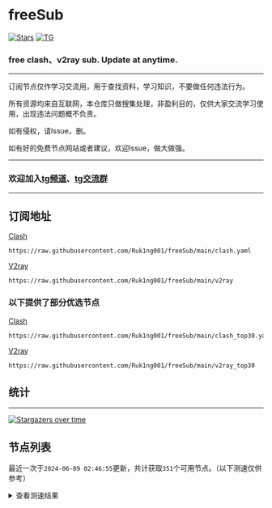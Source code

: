 # freeSub
[![Stars](https://img.shields.io/github/stars/Ruk1ng001/freeSub)](https://github.com/Ruk1ng001/freeSub/stargazers)
[![TG](https://img.shields.io/badge/Telegram-gray?logo=Telegram)](https://t.me/Ruk1ng001)
### free clash、v2ray sub. Update at anytime.

---

订阅节点仅作学习交流用，用于查找资料，学习知识，不要做任何违法行为。

所有资源均来自互联网，本仓库只做搜集处理，非盈利目的，仅供大家交流学习使用，出现违法问题概不负责。

如有侵权，请Issue，删。

如有好的免费节点网站或者建议，欢迎Issue，做大做强。

---

### 欢迎加入[tg频道](https://t.me/Ruk1ng001)、[tg交流群](https://t.me/+-e-b04EE5Cw2NmU1)

---

## 订阅地址
[Clash](https://raw.githubusercontent.com/Ruk1ng001/freeSub/main/clash.yaml)
```
https://raw.githubusercontent.com/Ruk1ng001/freeSub/main/clash.yaml
```
[V2ray](https://raw.githubusercontent.com/Ruk1ng001/freeSub/main/v2ray)
```
https://raw.githubusercontent.com/Ruk1ng001/freeSub/main/v2ray
```
### 以下提供了部分优选节点

[Clash](https://raw.githubusercontent.com/Ruk1ng001/freeSub/main/clash_top30.yaml)
```
https://raw.githubusercontent.com/Ruk1ng001/freeSub/main/clash_top30.yaml
```
[V2ray](https://raw.githubusercontent.com/Ruk1ng001/freeSub/main/v2ray_top30)
```
https://raw.githubusercontent.com/Ruk1ng001/freeSub/main/v2ray_top30
```

## 统计

---

[![Stargazers over time](https://starchart.cc/Ruk1ng001/freeSub.svg)](https://starchart.cc/Ruk1ng001/freeSub)

## 节点列表

最近一次于`2024-06-09 02:46:55`更新，共计获取`351`个可用节点。（以下测速仅供参考）

<details> <summary>查看测速结果</summary>

| 序号 | 节点 | 带宽 | 延迟 |
|:--:|:--:|:--:|:--:|
 | 1 | CN😈github.com/Ruk1ng001_334498013 | 3.66MB/s | 569.00ms |
 | 2 | CN😈github.com/Ruk1ng001_688576700 | 3.56MB/s | 1620.00ms |
 | 3 | Euro😈github.com/Ruk1ng001_-1292305234 | 3.12MB/s | 633.00ms |
 | 4 | SG😈github.com/Ruk1ng001_-1797051146 | 3.11MB/s | 689.00ms |
 | 5 | CA😈github.com/Ruk1ng001_-1748553046 | 2.86MB/s | 1207.00ms |
 | 6 | CA😈github.com/Ruk1ng001_-1024021329 | 2.64MB/s | 1168.00ms |
 | 7 | CA😈github.com/Ruk1ng001_-1398719371 | 2.63MB/s | 1201.00ms |
 | 8 | CA😈github.com/Ruk1ng001_1754639500 | 2.52MB/s | 890.00ms |
 | 9 | JP😈github.com/Ruk1ng001_1112293865 | 2.47MB/s | 470.00ms |
 | 10 | JP😈github.com/Ruk1ng001_-545808329 | 2.33MB/s | 372.00ms |
 | 11 | CH😈github.com/Ruk1ng001_1238702783 | 2.19MB/s | 742.00ms |
 | 12 | HK😈github.com/Ruk1ng001_-182808448 | 1.87MB/s | 2981.00ms |
 | 13 | Euro😈github.com/Ruk1ng001_1953664385 | 1.79MB/s | 680.00ms |
 | 14 | CA😈github.com/Ruk1ng001_532150856 | 1.75MB/s | 565.00ms |
 | 15 | HK😈github.com/Ruk1ng001_-1608408967 | 1.68MB/s | 878.00ms |
 | 16 | CA😈github.com/Ruk1ng001_200979588 | 1.65MB/s | 1492.00ms |
 | 17 | JP😈github.com/Ruk1ng001_1878928951 | 1.61MB/s | 546.00ms |
 | 18 | SG😈github.com/Ruk1ng001_-1478423456 | 1.57MB/s | 418.00ms |
 | 19 | CA😈github.com/Ruk1ng001_-1094650613 | 1.56MB/s | 1270.00ms |
 | 20 | CN😈github.com/Ruk1ng001_1918778292 | 1.53MB/s | 511.00ms |
 | 21 | HK😈github.com/Ruk1ng001_-260849368 | 1.50MB/s | 1124.00ms |
 | 22 | CA😈github.com/Ruk1ng001_659493604 | 1.49MB/s | 822.00ms |
 | 23 | CA😈github.com/Ruk1ng001_-1296741748 | 1.49MB/s | 1530.00ms |
 | 24 | CH😈github.com/Ruk1ng001_-1400900353 | 1.49MB/s | 971.00ms |
 | 25 | CA😈github.com/Ruk1ng001_750209520 | 1.48MB/s | 1335.00ms |
 | 26 | CA😈github.com/Ruk1ng001_-999722348 | 1.44MB/s | 1369.00ms |
 | 27 | CA😈github.com/Ruk1ng001_1313757205 | 1.44MB/s | 1374.00ms |
 | 28 | CA😈github.com/Ruk1ng001_-883207488 | 1.41MB/s | 1439.00ms |
 | 29 | KR😈github.com/Ruk1ng001_-252815427 | 1.35MB/s | 531.00ms |
 | 30 | CA😈github.com/Ruk1ng001_1695583287 | 1.31MB/s | 1827.00ms |
 | 31 | CA😈github.com/Ruk1ng001_-355151149 | 1.30MB/s | 1489.00ms |
 | 32 | UM😈github.com/Ruk1ng001_-1854220294 | 1.28MB/s | 1112.00ms |
 | 33 | CA😈github.com/Ruk1ng001_-24123391 | 1.28MB/s | 2108.00ms |
 | 34 | UM😈github.com/Ruk1ng001_1429229212 | 1.26MB/s | 1136.00ms |
 | 35 | CA😈github.com/Ruk1ng001_-301149059 | 1.26MB/s | 2039.00ms |
 | 36 | UM😈github.com/Ruk1ng001_-225360127 | 1.26MB/s | 1213.00ms |
 | 37 | CA😈github.com/Ruk1ng001_1321573364 | 1.24MB/s | 1047.00ms |
 | 38 | CA😈github.com/Ruk1ng001_2039806136 | 1.23MB/s | 1058.00ms |
 | 39 | UM😈github.com/Ruk1ng001_114711799 | 1.22MB/s | 1159.00ms |
 | 40 | CH😈github.com/Ruk1ng001_-1001960495 | 1.22MB/s | 1032.00ms |
 | 41 | UM😈github.com/Ruk1ng001_667067898 | 1.20MB/s | 1278.00ms |
 | 42 | CA😈github.com/Ruk1ng001_-197129898 | 1.20MB/s | 1548.00ms |
 | 43 | CA😈github.com/Ruk1ng001_1762558130 | 1.19MB/s | 1254.00ms |
 | 44 | Americas😈github.com/Ruk1ng001_1388672434 | 1.19MB/s | 1189.00ms |
 | 45 | CA😈github.com/Ruk1ng001_1293469075 | 1.18MB/s | 1241.00ms |
 | 46 | CA😈github.com/Ruk1ng001_-1206817316 | 1.18MB/s | 1189.00ms |
 | 47 | AU😈github.com/Ruk1ng001_184805756 | 1.17MB/s | 1309.00ms |
 | 48 | CA😈github.com/Ruk1ng001_1626132040 | 1.17MB/s | 1783.00ms |
 | 49 | TW😈github.com/Ruk1ng001_1971572737 | 1.16MB/s | 711.00ms |
 | 50 | UM😈github.com/Ruk1ng001_-1491882096 | 1.16MB/s | 1375.00ms |
 | 51 | CA😈github.com/Ruk1ng001_1822884007 | 1.15MB/s | 1077.00ms |
 | 52 | CA😈github.com/Ruk1ng001_-1750334099 | 1.12MB/s | 1811.00ms |
 | 53 | Asia😈github.com/Ruk1ng001_20878018 | 1.10MB/s | 1395.00ms |
 | 54 | UM😈github.com/Ruk1ng001_-2100351759 | 1.06MB/s | 1218.00ms |
 | 55 | UM😈github.com/Ruk1ng001_2054894954 | 1.06MB/s | 1170.00ms |
 | 56 | UM😈github.com/Ruk1ng001_-931197410 | 1.05MB/s | 1033.00ms |
 | 57 | UM😈github.com/Ruk1ng001_1472351678 | 1.05MB/s | 1159.00ms |
 | 58 | UM😈github.com/Ruk1ng001_-553933340 | 1.05MB/s | 1175.00ms |
 | 59 | CA😈github.com/Ruk1ng001_-369579163 | 1.04MB/s | 1441.00ms |
 | 60 | UM😈github.com/Ruk1ng001_-1986465562 | 1.03MB/s | 1177.00ms |
 | 61 | HK😈github.com/Ruk1ng001_-2129823979 | 1.03MB/s | 1647.00ms |
 | 62 | UM😈github.com/Ruk1ng001_-445847943 | 1.02MB/s | 1322.00ms |
 | 63 | Euro😈github.com/Ruk1ng001_25263239 | 1.02MB/s | 1726.00ms |
 | 64 | UM😈github.com/Ruk1ng001_-1920061911 | 1.01MB/s | 1354.00ms |
 | 65 | CA😈github.com/Ruk1ng001_-727886657 | 1.00MB/s | 1387.00ms |
 | 66 | Other😈github.com/Ruk1ng001_2119565353 | 1021.93KB/s | 850.00ms |
 | 67 | HK😈github.com/Ruk1ng001_-1714053874 | 1011.52KB/s | 1540.00ms |
 | 68 | Other😈github.com/Ruk1ng001_1517433785 | 1004.62KB/s | 1630.00ms |
 | 69 | UM😈github.com/Ruk1ng001_1034331182 | 999.08KB/s | 1289.00ms |
 | 70 | HK😈github.com/Ruk1ng001_1701022103 | 988.27KB/s | 1734.00ms |
 | 71 | HK😈github.com/Ruk1ng001_-152829962 | 985.17KB/s | 1774.00ms |
 | 72 | UM😈github.com/Ruk1ng001_664774932 | 985.06KB/s | 1680.00ms |
 | 73 | CA😈github.com/Ruk1ng001_-1325656045 | 975.50KB/s | 1361.00ms |
 | 74 | HK😈github.com/Ruk1ng001_-480338740 | 969.81KB/s | 1571.00ms |
 | 75 | CN😈github.com/Ruk1ng001_-458616036 | 966.38KB/s | 1350.00ms |
 | 76 | HK😈github.com/Ruk1ng001_1070345945 | 965.78KB/s | 1582.00ms |
 | 77 | RU😈github.com/Ruk1ng001_-2055365855 | 965.23KB/s | 1277.00ms |
 | 78 | HK😈github.com/Ruk1ng001_-926284572 | 951.99KB/s | 1796.00ms |
 | 79 | CA😈github.com/Ruk1ng001_-345208121 | 949.16KB/s | 1841.00ms |
 | 80 | HK😈github.com/Ruk1ng001_-966748804 | 947.54KB/s | 1523.00ms |
 | 81 | Other😈github.com/Ruk1ng001_2045241662 | 945.25KB/s | 1762.00ms |
 | 82 | CA😈github.com/Ruk1ng001_458923376 | 931.78KB/s | 1446.00ms |
 | 83 | NL😈github.com/Ruk1ng001_-1059410687 | 928.59KB/s | 1390.00ms |
 | 84 | CA😈github.com/Ruk1ng001_1301466806 | 926.22KB/s | 1892.00ms |
 | 85 | HK😈github.com/Ruk1ng001_-366587120 | 924.71KB/s | 1572.00ms |
 | 86 | PL😈github.com/Ruk1ng001_232938967 | 924.58KB/s | 748.00ms |
 | 87 | CA😈github.com/Ruk1ng001_773582329 | 916.69KB/s | 1871.00ms |
 | 88 | UM😈github.com/Ruk1ng001_-559168741 | 905.87KB/s | 1655.00ms |
 | 89 | HK😈github.com/Ruk1ng001_-1850575116 | 903.35KB/s | 1930.00ms |
 | 90 | HK😈github.com/Ruk1ng001_1849642551 | 893.54KB/s | 1743.00ms |
 | 91 | CA😈github.com/Ruk1ng001_-1975871129 | 884.92KB/s | 1307.00ms |
 | 92 | RU😈github.com/Ruk1ng001_-1896600768 | 882.98KB/s | 1348.00ms |
 | 93 | CA😈github.com/Ruk1ng001_-83811434 | 869.23KB/s | 2119.00ms |
 | 94 | CA😈github.com/Ruk1ng001_606360246 | 868.53KB/s | 1322.00ms |
 | 95 | HK😈github.com/Ruk1ng001_-1586433289 | 867.59KB/s | 1933.00ms |
 | 96 | CA😈github.com/Ruk1ng001_-896694870 | 866.82KB/s | 1319.00ms |
 | 97 | CA😈github.com/Ruk1ng001_-996834628 | 861.39KB/s | 1270.00ms |
 | 98 | PL😈github.com/Ruk1ng001_1831781205 | 860.98KB/s | 820.00ms |
 | 99 | Asia😈github.com/Ruk1ng001_-790945665 | 860.65KB/s | 1606.00ms |
 | 100 | Other😈github.com/Ruk1ng001_663543834 | 859.80KB/s | 863.00ms |
 | 101 | IE😈github.com/Ruk1ng001_-27450991 | 858.92KB/s | 930.00ms |
 | 102 | HK😈github.com/Ruk1ng001_1684544106 | 855.39KB/s | 1717.00ms |
 | 103 | CA😈github.com/Ruk1ng001_-155765267 | 855.15KB/s | 1480.00ms |
 | 104 | Americas😈github.com/Ruk1ng001_713599549 | 854.53KB/s | 2078.00ms |
 | 105 | CA😈github.com/Ruk1ng001_2145981711 | 853.10KB/s | 1822.00ms |
 | 106 | CA😈github.com/Ruk1ng001_1146019942 | 846.82KB/s | 1821.00ms |
 | 107 | PL😈github.com/Ruk1ng001_-1409690240 | 846.72KB/s | 833.00ms |
 | 108 | Other😈github.com/Ruk1ng001_601897230 | 846.17KB/s | 930.00ms |
 | 109 | TW😈github.com/Ruk1ng001_1797955235 | 845.33KB/s | 1341.00ms |
 | 110 | ChatGPT😈github.com/Ruk1ng001_1754182284 | 844.36KB/s | 882.00ms |
 | 111 | FR😈github.com/Ruk1ng001_2079344206 | 843.98KB/s | 952.00ms |
 | 112 | CN😈github.com/Ruk1ng001_-906837236 | 841.29KB/s | 1421.00ms |
 | 113 | Other😈github.com/Ruk1ng001_1273291453 | 841.23KB/s | 875.00ms |
 | 114 | US😈github.com/Ruk1ng001_-1862677765 | 838.02KB/s | 1500.00ms |
 | 115 | FR😈github.com/Ruk1ng001_-1053759612 | 836.40KB/s | 1585.00ms |
 | 116 | Americas😈github.com/Ruk1ng001_720539378 | 831.03KB/s | 1257.00ms |
 | 117 | PL😈github.com/Ruk1ng001_1472696902 | 830.44KB/s | 1052.00ms |
 | 118 | PL😈github.com/Ruk1ng001_1961390529 | 827.67KB/s | 813.00ms |
 | 119 | CA😈github.com/Ruk1ng001_-1541825533 | 816.34KB/s | 1437.00ms |
 | 120 | HK😈github.com/Ruk1ng001_1410884606 | 816.34KB/s | 1499.00ms |
 | 121 | HK😈github.com/Ruk1ng001_968073 | 814.02KB/s | 1611.00ms |
 | 122 | CN😈github.com/Ruk1ng001_-1379830420 | 806.42KB/s | 1458.00ms |
 | 123 | FR😈github.com/Ruk1ng001_2125848626 | 806.33KB/s | 1019.00ms |
 | 124 | CA😈github.com/Ruk1ng001_-1561258641 | 795.20KB/s | 1461.00ms |
 | 125 | HK😈github.com/Ruk1ng001_570445749 | 792.21KB/s | 1639.00ms |
 | 126 | JP😈github.com/Ruk1ng001_114988891 | 792.19KB/s | 511.00ms |
 | 127 | TW😈github.com/Ruk1ng001_-1144864003 | 790.08KB/s | 1557.00ms |
 | 128 | FR😈github.com/Ruk1ng001_-1698959035 | 785.52KB/s | 1324.00ms |
 | 129 | CA😈github.com/Ruk1ng001_878770735 | 785.17KB/s | 1885.00ms |
 | 130 | HK😈github.com/Ruk1ng001_2144809090 | 782.51KB/s | 2082.00ms |
 | 131 | CA😈github.com/Ruk1ng001_1132634313 | 780.17KB/s | 925.00ms |
 | 132 | CA😈github.com/Ruk1ng001_-2011871637 | 776.08KB/s | 2117.00ms |
 | 133 | HK😈github.com/Ruk1ng001_226062008 | 775.78KB/s | 1555.00ms |
 | 134 | HK😈github.com/Ruk1ng001_451823021 | 764.87KB/s | 1708.00ms |
 | 135 | HK😈github.com/Ruk1ng001_-589715127 | 764.28KB/s | 1789.00ms |
 | 136 | HK😈github.com/Ruk1ng001_-1040383912 | 752.79KB/s | 2124.00ms |
 | 137 | US😈github.com/Ruk1ng001_1819890720 | 746.44KB/s | 897.00ms |
 | 138 | HK😈github.com/Ruk1ng001_-1468531102 | 735.58KB/s | 1624.00ms |
 | 139 | PL😈github.com/Ruk1ng001_658470245 | 733.16KB/s | 1009.00ms |
 | 140 | US😈github.com/Ruk1ng001_1878698898 | 717.26KB/s | 927.00ms |
 | 141 | FR😈github.com/Ruk1ng001_1300892440 | 714.65KB/s | 1218.00ms |
 | 142 | FR😈github.com/Ruk1ng001_-771843790 | 714.15KB/s | 919.00ms |
 | 143 | CA😈github.com/Ruk1ng001_-445362946 | 708.85KB/s | 1558.00ms |
 | 144 | Other😈github.com/Ruk1ng001_-2110268227 | 706.09KB/s | 1023.00ms |
 | 145 | HK😈github.com/Ruk1ng001_291724743 | 703.60KB/s | 1640.00ms |
 | 146 | FR😈github.com/Ruk1ng001_-2096321756 | 701.84KB/s | 1094.00ms |
 | 147 | KR😈github.com/Ruk1ng001_-2075407552 | 695.12KB/s | 615.00ms |
 | 148 | Euro😈github.com/Ruk1ng001_808414123 | 694.12KB/s | 776.00ms |
 | 149 | Other😈github.com/Ruk1ng001_-1255259185 | 686.90KB/s | 1533.00ms |
 | 150 | Other😈github.com/Ruk1ng001_1507926560 | 685.26KB/s | 1232.00ms |
 | 151 | Other😈github.com/Ruk1ng001_1582206346 | 679.27KB/s | 1436.00ms |
 | 152 | US😈github.com/Ruk1ng001_804933613 | 674.92KB/s | 1192.00ms |
 | 153 | Euro😈github.com/Ruk1ng001_-2013158846 | 671.14KB/s | 1408.00ms |
 | 154 | HK😈github.com/Ruk1ng001_-878217474 | 668.32KB/s | 1929.00ms |
 | 155 | TR😈github.com/Ruk1ng001_530483568 | 667.40KB/s | 950.00ms |
 | 156 | US😈github.com/Ruk1ng001_1902927973 | 663.99KB/s | 1024.00ms |
 | 157 | HK😈github.com/Ruk1ng001_-1828844200 | 663.21KB/s | 2473.00ms |
 | 158 | HK😈github.com/Ruk1ng001_-903660593 | 648.90KB/s | 1969.00ms |
 | 159 | HK😈github.com/Ruk1ng001_-2134092125 | 646.88KB/s | 1864.00ms |
 | 160 | HK😈github.com/Ruk1ng001_-1067089571 | 642.41KB/s | 1882.00ms |
 | 161 | HK😈github.com/Ruk1ng001_-1315385174 | 638.76KB/s | 1849.00ms |
 | 162 | HK😈github.com/Ruk1ng001_699119826 | 629.82KB/s | 1860.00ms |
 | 163 | FR😈github.com/Ruk1ng001_-1556674725 | 629.79KB/s | 1910.00ms |
 | 164 | FR😈github.com/Ruk1ng001_1907252038 | 626.67KB/s | 1457.00ms |
 | 165 | HK😈github.com/Ruk1ng001_157548509 | 624.87KB/s | 1795.00ms |
 | 166 | FR😈github.com/Ruk1ng001_-373948873 | 623.32KB/s | 1103.00ms |
 | 167 | Euro😈github.com/Ruk1ng001_-1274676975 | 622.03KB/s | 1337.00ms |
 | 168 | PL😈github.com/Ruk1ng001_1367369137 | 608.81KB/s | 814.00ms |
 | 169 | US😈github.com/Ruk1ng001_1650935518 | 604.88KB/s | 774.00ms |
 | 170 | HK😈github.com/Ruk1ng001_616654684 | 600.57KB/s | 1939.00ms |
 | 171 | GB😈github.com/Ruk1ng001_1123138756 | 598.82KB/s | 1104.00ms |
 | 172 | UM😈github.com/Ruk1ng001_710687995 | 593.28KB/s | 1148.00ms |
 | 173 | DE😈github.com/Ruk1ng001_-55169421 | 590.20KB/s | 1245.00ms |
 | 174 | RU😈github.com/Ruk1ng001_-898437838 | 589.75KB/s | 992.00ms |
 | 175 | HK😈github.com/Ruk1ng001_206099286 | 589.37KB/s | 1780.00ms |
 | 176 | HK😈github.com/Ruk1ng001_229897215 | 583.45KB/s | 2404.00ms |
 | 177 | HK😈github.com/Ruk1ng001_-195577367 | 577.61KB/s | 1941.00ms |
 | 178 | HK😈github.com/Ruk1ng001_1746265659 | 573.07KB/s | 1760.00ms |
 | 179 | US😈github.com/Ruk1ng001_1847249382 | 571.32KB/s | 1980.00ms |
 | 180 | FR😈github.com/Ruk1ng001_-903392398 | 567.48KB/s | 1452.00ms |
 | 181 | GB😈github.com/Ruk1ng001_-1704819795 | 560.08KB/s | 952.00ms |
 | 182 | PL😈github.com/Ruk1ng001_121942279 | 557.60KB/s | 1031.00ms |
 | 183 | HK😈github.com/Ruk1ng001_1973023525 | 552.58KB/s | 2898.00ms |
 | 184 | Asia😈github.com/Ruk1ng001_-6211365 | 547.55KB/s | 1834.00ms |
 | 185 | GB😈github.com/Ruk1ng001_1260757595 | 543.72KB/s | 952.00ms |
 | 186 | FR😈github.com/Ruk1ng001_955397849 | 537.78KB/s | 1904.00ms |
 | 187 | PL😈github.com/Ruk1ng001_-158651700 | 535.28KB/s | 1010.00ms |
 | 188 | CN😈github.com/Ruk1ng001_-1037551786 | 531.32KB/s | 600.00ms |
 | 189 | PL😈github.com/Ruk1ng001_190978668 | 530.61KB/s | 965.00ms |
 | 190 | CN😈github.com/Ruk1ng001_-1830203450 | 526.48KB/s | 1358.00ms |
 | 191 | SG😈github.com/Ruk1ng001_-1345738937 | 522.09KB/s | 982.00ms |
 | 192 | CA😈github.com/Ruk1ng001_1885262548 | 520.56KB/s | 1825.00ms |
 | 193 | HK😈github.com/Ruk1ng001_-1928705038 | 520.05KB/s | 2039.00ms |
 | 194 | FR😈github.com/Ruk1ng001_1264075504 | 507.12KB/s | 1361.00ms |
 | 195 | NL😈github.com/Ruk1ng001_-1203663387 | 503.80KB/s | 1319.00ms |
 | 196 | HK😈github.com/Ruk1ng001_1750708795 | 497.86KB/s | 2053.00ms |
 | 197 | HK😈github.com/Ruk1ng001_1489363894 | 476.56KB/s | 2356.00ms |
 | 198 | HK😈github.com/Ruk1ng001_-309960138 | 472.99KB/s | 1888.00ms |
 | 199 | Other😈github.com/Ruk1ng001_-967417382 | 465.23KB/s | 816.00ms |
 | 200 | HK😈github.com/Ruk1ng001_-918198480 | 444.00KB/s | 2320.00ms |
 | 201 | HK😈github.com/Ruk1ng001_-1441323529 | 435.58KB/s | 2269.00ms |
 | 202 | HK😈github.com/Ruk1ng001_-1790088701 | 431.20KB/s | 2268.00ms |
 | 203 | TW😈github.com/Ruk1ng001_2137473019 | 428.36KB/s | 2029.00ms |
 | 204 | Euro😈github.com/Ruk1ng001_-1007077607 | 426.33KB/s | 1615.00ms |
 | 205 | FR😈github.com/Ruk1ng001_1511055292 | 423.36KB/s | 1908.00ms |
 | 206 | HK😈github.com/Ruk1ng001_1968045492 | 416.84KB/s | 2274.00ms |
 | 207 | FR😈github.com/Ruk1ng001_1086922309 | 410.77KB/s | 1913.00ms |
 | 208 | ChatGPT😈github.com/Ruk1ng001_-1718900273 | 404.69KB/s | 1402.00ms |
 | 209 | CA😈github.com/Ruk1ng001_507778834 | 400.84KB/s | 1984.00ms |
 | 210 | Other😈github.com/Ruk1ng001_-677491894 | 400.44KB/s | 1405.00ms |
 | 211 | FR😈github.com/Ruk1ng001_-834642622 | 388.88KB/s | 2055.00ms |
 | 212 | HK😈github.com/Ruk1ng001_1614756181 | 384.27KB/s | 2214.00ms |
 | 213 | HK😈github.com/Ruk1ng001_-790732403 | 378.36KB/s | 1912.00ms |
 | 214 | HK😈github.com/Ruk1ng001_-1981142831 | 373.30KB/s | 2061.00ms |
 | 215 | GB😈github.com/Ruk1ng001_851571875 | 369.09KB/s | 1271.00ms |
 | 216 | FR😈github.com/Ruk1ng001_1940263112 | 363.49KB/s | 1948.00ms |
 | 217 | UM😈github.com/Ruk1ng001_1125428472 | 360.55KB/s | 1807.00ms |
 | 218 | HK😈github.com/Ruk1ng001_1838495365 | 356.79KB/s | 2105.00ms |
 | 219 | FI😈github.com/Ruk1ng001_-924341426 | 342.92KB/s | 1301.00ms |
 | 220 | AT😈github.com/Ruk1ng001_-958265204 | 340.40KB/s | 1403.00ms |
 | 221 | CH😈github.com/Ruk1ng001_-1022377743 | 334.99KB/s | 1783.00ms |
 | 222 | HK😈github.com/Ruk1ng001_599708597 | 333.48KB/s | 2042.00ms |
 | 223 | FR😈github.com/Ruk1ng001_-552765619 | 331.26KB/s | 1673.00ms |
 | 224 | KR😈github.com/Ruk1ng001_-1692751462 | 323.63KB/s | 467.00ms |
 | 225 | FR😈github.com/Ruk1ng001_789564023 | 321.96KB/s | 1759.00ms |
 | 226 | HK😈github.com/Ruk1ng001_938775645 | 311.37KB/s | 2372.00ms |
 | 227 | FR😈github.com/Ruk1ng001_1183638361 | 305.93KB/s | 1890.00ms |
 | 228 | Americas😈github.com/Ruk1ng001_-1283054254 | 305.73KB/s | 1601.00ms |
 | 229 | AU😈github.com/Ruk1ng001_50698859 | 304.28KB/s | 1770.00ms |
 | 230 | FR😈github.com/Ruk1ng001_-695916869 | 297.53KB/s | 2182.00ms |
 | 231 | Other😈github.com/Ruk1ng001_2065431990 | 285.18KB/s | 925.00ms |
 | 232 | FR😈github.com/Ruk1ng001_1547493110 | 281.44KB/s | 2188.00ms |
 | 233 | KR😈github.com/Ruk1ng001_-1492631877 | 279.44KB/s | 540.00ms |
 | 234 | HK😈github.com/Ruk1ng001_-255733394 | 278.89KB/s | 2589.00ms |
 | 235 | PL😈github.com/Ruk1ng001_-140596146 | 278.42KB/s | 1340.00ms |
 | 236 | CA😈github.com/Ruk1ng001_850018114 | 278.29KB/s | 2560.00ms |
 | 237 | PL😈github.com/Ruk1ng001_2090955147 | 262.71KB/s | 1067.00ms |
 | 238 | Other😈github.com/Ruk1ng001_986862858 | 260.50KB/s | 458.00ms |
 | 239 | IT😈github.com/Ruk1ng001_-1301387652 | 258.93KB/s | 1178.00ms |
 | 240 | PL😈github.com/Ruk1ng001_-711640898 | 248.19KB/s | 1137.00ms |
 | 241 | CA😈github.com/Ruk1ng001_422093088 | 248.05KB/s | 2626.00ms |
 | 242 | UM😈github.com/Ruk1ng001_-972583404 | 244.82KB/s | 1042.00ms |
 | 243 | FR😈github.com/Ruk1ng001_-1611703640 | 243.21KB/s | 2149.00ms |
 | 244 | CA😈github.com/Ruk1ng001_1922561286 | 242.36KB/s | 1993.00ms |
 | 245 | FR😈github.com/Ruk1ng001_49151771 | 238.87KB/s | 1532.00ms |
 | 246 | FR😈github.com/Ruk1ng001_628322009 | 234.70KB/s | 1030.00ms |
 | 247 | FR😈github.com/Ruk1ng001_118942455 | 233.65KB/s | 2371.00ms |
 | 248 | Americas😈github.com/Ruk1ng001_-1218011449 | 215.92KB/s | 2022.00ms |
 | 249 | FR😈github.com/Ruk1ng001_995614948 | 213.51KB/s | 915.00ms |
 | 250 | HK😈github.com/Ruk1ng001_1925972135 | 212.18KB/s | 2418.00ms |
 | 251 | GB😈github.com/Ruk1ng001_1817827127 | 210.28KB/s | 948.00ms |
 | 252 | UM😈github.com/Ruk1ng001_-756814021 | 207.65KB/s | 1236.00ms |
 | 253 | FR😈github.com/Ruk1ng001_2045795544 | 206.68KB/s | 2363.00ms |
 | 254 | Americas😈github.com/Ruk1ng001_-582961225 | 204.35KB/s | 2572.00ms |
 | 255 | PL😈github.com/Ruk1ng001_727207495 | 203.08KB/s | 1971.00ms |
 | 256 | UM😈github.com/Ruk1ng001_459534470 | 203.03KB/s | 1425.00ms |
 | 257 | RU😈github.com/Ruk1ng001_1194237637 | 203.00KB/s | 1116.00ms |
 | 258 | HK😈github.com/Ruk1ng001_1690061044 | 198.39KB/s | 2521.00ms |
 | 259 | FR😈github.com/Ruk1ng001_-991747305 | 195.36KB/s | 1180.00ms |
 | 260 | JP😈github.com/Ruk1ng001_-423513810 | 192.07KB/s | 503.00ms |
 | 261 | PL😈github.com/Ruk1ng001_-2115041744 | 189.73KB/s | 1019.00ms |
 | 262 | PL😈github.com/Ruk1ng001_-1541685197 | 188.03KB/s | 2020.00ms |
 | 263 | FR😈github.com/Ruk1ng001_1063657475 | 185.83KB/s | 1710.00ms |
 | 264 | GB😈github.com/Ruk1ng001_-1071842395 | 185.04KB/s | 948.00ms |
 | 265 | DE😈github.com/Ruk1ng001_60235898 | 184.67KB/s | 1101.00ms |
 | 266 | Other😈github.com/Ruk1ng001_-724904097 | 183.43KB/s | 995.00ms |
 | 267 | FR😈github.com/Ruk1ng001_-634455245 | 182.18KB/s | 1953.00ms |
 | 268 | DE😈github.com/Ruk1ng001_1853798928 | 180.84KB/s | 1150.00ms |
 | 269 | RU😈github.com/Ruk1ng001_677993307 | 179.28KB/s | 1106.00ms |
 | 270 | DE😈github.com/Ruk1ng001_-2059086342 | 175.32KB/s | 1183.00ms |
 | 271 | DE😈github.com/Ruk1ng001_-2140880176 | 174.97KB/s | 1149.00ms |
 | 272 | Euro😈github.com/Ruk1ng001_-1913263257 | 172.39KB/s | 1153.00ms |
 | 273 | PL😈github.com/Ruk1ng001_1125987866 | 172.22KB/s | 1845.00ms |
 | 274 | GB😈github.com/Ruk1ng001_-409328977 | 169.20KB/s | 1182.00ms |
 | 275 | PL😈github.com/Ruk1ng001_-1364677211 | 165.45KB/s | 1840.00ms |
 | 276 | CA😈github.com/Ruk1ng001_-318827955 | 164.31KB/s | 1884.00ms |
 | 277 | TR😈github.com/Ruk1ng001_142175050 | 164.20KB/s | 1255.00ms |
 | 278 | FR😈github.com/Ruk1ng001_-726199911 | 164.18KB/s | 2918.00ms |
 | 279 | PL😈github.com/Ruk1ng001_369549477 | 164.15KB/s | 1463.00ms |
 | 280 | FR😈github.com/Ruk1ng001_1972596040 | 163.94KB/s | 2466.00ms |
 | 281 | PL😈github.com/Ruk1ng001_936188442 | 163.86KB/s | 1855.00ms |
 | 282 | CA😈github.com/Ruk1ng001_161369125 | 162.51KB/s | 2951.00ms |
 | 283 | CA😈github.com/Ruk1ng001_-1950174997 | 161.88KB/s | 1996.00ms |
 | 284 | DE😈github.com/Ruk1ng001_-47021732 | 160.30KB/s | 1211.00ms |
 | 285 | Americas😈github.com/Ruk1ng001_947111660 | 158.22KB/s | 397.00ms |
 | 286 | Americas😈github.com/Ruk1ng001_1128060518 | 158.18KB/s | 683.00ms |
 | 287 | PL😈github.com/Ruk1ng001_-1728090304 | 157.78KB/s | 821.00ms |
 | 288 | DE😈github.com/Ruk1ng001_458165570 | 156.50KB/s | 1168.00ms |
 | 289 | KR😈github.com/Ruk1ng001_-1122799758 | 156.42KB/s | 760.00ms |
 | 290 | CA😈github.com/Ruk1ng001_250763893 | 153.69KB/s | 2707.00ms |
 | 291 | DE😈github.com/Ruk1ng001_820586957 | 151.65KB/s | 1217.00ms |
 | 292 | DE😈github.com/Ruk1ng001_-1822289774 | 151.53KB/s | 1154.00ms |
 | 293 | Other😈github.com/Ruk1ng001_-1182933090 | 150.93KB/s | 2903.00ms |
 | 294 | DE😈github.com/Ruk1ng001_16216811 | 149.88KB/s | 1188.00ms |
 | 295 | RU😈github.com/Ruk1ng001_1716306703 | 148.25KB/s | 959.00ms |
 | 296 | SG😈github.com/Ruk1ng001_-549817903 | 147.67KB/s | 619.00ms |
 | 297 | HK😈github.com/Ruk1ng001_-959133039 | 144.39KB/s | 2575.00ms |
 | 298 | FR😈github.com/Ruk1ng001_1514432225 | 143.65KB/s | 1108.00ms |
 | 299 | FR😈github.com/Ruk1ng001_-999976788 | 142.39KB/s | 1203.00ms |
 | 300 | PL😈github.com/Ruk1ng001_1939085576 | 141.53KB/s | 1821.00ms |
 | 301 | FR😈github.com/Ruk1ng001_1037780964 | 139.47KB/s | 2326.00ms |
 | 302 | FR😈github.com/Ruk1ng001_-933872702 | 138.64KB/s | 2086.00ms |
 | 303 | TR😈github.com/Ruk1ng001_-369446960 | 138.14KB/s | 2218.00ms |
 | 304 | PL😈github.com/Ruk1ng001_232560701 | 138.11KB/s | 1119.00ms |
 | 305 | UM😈github.com/Ruk1ng001_-1871739758 | 137.93KB/s | 2449.00ms |
 | 306 | US😈github.com/Ruk1ng001_-1676396548 | 137.88KB/s | 912.00ms |
 | 307 | FR😈github.com/Ruk1ng001_-1857771266 | 137.40KB/s | 2558.00ms |
 | 308 | RU😈github.com/Ruk1ng001_-846571678 | 137.23KB/s | 1028.00ms |
 | 309 | SG😈github.com/Ruk1ng001_1258538554 | 136.89KB/s | 548.00ms |
 | 310 | FI😈github.com/Ruk1ng001_261285732 | 136.78KB/s | 1825.00ms |
 | 311 | CL😈github.com/Ruk1ng001_482471118 | 136.39KB/s | 1214.00ms |
 | 312 | HK😈github.com/Ruk1ng001_-2076177340 | 133.09KB/s | 2538.00ms |
 | 313 | PL😈github.com/Ruk1ng001_-728563756 | 131.66KB/s | 1145.00ms |
 | 314 | HK😈github.com/Ruk1ng001_376741775 | 130.34KB/s | 2805.00ms |
 | 315 | US😈github.com/Ruk1ng001_547259773 | 125.68KB/s | 1310.00ms |
 | 316 | TW😈github.com/Ruk1ng001_-918626143 | 125.61KB/s | 1262.00ms |
 | 317 | DE😈github.com/Ruk1ng001_-1841083562 | 123.98KB/s | 1736.00ms |
 | 318 | CA😈github.com/Ruk1ng001_-1731197804 | 123.19KB/s | 2132.00ms |
 | 319 | Americas😈github.com/Ruk1ng001_1058369908 | 118.91KB/s | 2134.00ms |
 | 320 | Other😈github.com/Ruk1ng001_2002540013 | 117.10KB/s | 1089.00ms |
 | 321 | Other😈github.com/Ruk1ng001_-375394503 | 116.77KB/s | 2886.00ms |
 | 322 | PL😈github.com/Ruk1ng001_-1389362920 | 111.80KB/s | 1359.00ms |
 | 323 | DE😈github.com/Ruk1ng001_-1157089419 | 111.10KB/s | 1088.00ms |
 | 324 | HK😈github.com/Ruk1ng001_1262102554 | 111.01KB/s | 2484.00ms |
 | 325 | CA😈github.com/Ruk1ng001_-1934107015 | 110.35KB/s | 2443.00ms |
 | 326 | DE😈github.com/Ruk1ng001_-292591814 | 108.54KB/s | 1093.00ms |
 | 327 | UM😈github.com/Ruk1ng001_-1935917469 | 108.39KB/s | 2090.00ms |
 | 328 | US😈github.com/Ruk1ng001_-1309506107 | 107.20KB/s | 1838.00ms |
 | 329 | DE😈github.com/Ruk1ng001_63164385 | 106.70KB/s | 1280.00ms |
 | 330 | FR😈github.com/Ruk1ng001_475009219 | 104.38KB/s | 2769.00ms |
 | 331 | PL😈github.com/Ruk1ng001_-1975363469 | 101.19KB/s | 1942.00ms |
 | 332 | PL😈github.com/Ruk1ng001_-495237546 | 100.47KB/s | 2973.00ms |
 | 333 | Euro😈github.com/Ruk1ng001_1004366953 | 100.27KB/s | 2169.00ms |
 | 334 | PL😈github.com/Ruk1ng001_805204726 | 97.35KB/s | 1200.00ms |
 | 335 | CA😈github.com/Ruk1ng001_1851543490 | 96.86KB/s | 2683.00ms |
 | 336 | UM😈github.com/Ruk1ng001_1263919475 | 89.99KB/s | 1352.00ms |
 | 337 | TW😈github.com/Ruk1ng001_603686157 | 87.80KB/s | 2238.00ms |
 | 338 | PL😈github.com/Ruk1ng001_610010861 | 77.73KB/s | 2416.00ms |
 | 339 | SG😈github.com/Ruk1ng001_-1016770819 | 76.59KB/s | 767.00ms |
 | 340 | FR😈github.com/Ruk1ng001_2090908757 | 73.26KB/s | 2797.00ms |
 | 341 | PL😈github.com/Ruk1ng001_-72080606 | 72.78KB/s | 2360.00ms |
 | 342 | HK😈github.com/Ruk1ng001_554334355 | 70.74KB/s | 1527.00ms |
 | 343 | PL😈github.com/Ruk1ng001_-336020870 | 69.91KB/s | 1807.00ms |
 | 344 | PL😈github.com/Ruk1ng001_25403157 | 68.23KB/s | 2216.00ms |
 | 345 | FR😈github.com/Ruk1ng001_1824993350 | 64.97KB/s | 986.00ms |
 | 346 | VE😈github.com/Ruk1ng001_1364651547 | 64.22KB/s | 994.00ms |
 | 347 | IE😈github.com/Ruk1ng001_-383095209 | 63.65KB/s | 1123.00ms |
 | 348 | FR😈github.com/Ruk1ng001_1158107128 | 57.10KB/s | 1529.00ms |
 | 349 | US😈github.com/Ruk1ng001_106067622 | 56.87KB/s | 1766.00ms |
 | 350 | Americas😈github.com/Ruk1ng001_-958161218 | 55.43KB/s | 2660.00ms |
 | 351 | PL😈github.com/Ruk1ng001_72585541 | 55.07KB/s | 2512.00ms |


</details>